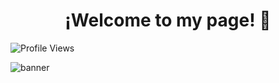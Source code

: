 <div align="center">
<h1 align="center"> ¡Welcome to my page!</a> 👋</h1>
</div>

![Profile Views](https://komarev.com/ghpvc/?username=T-alis&color=ff69b4)

![banner](https://github.com/T-alis/T-alis/assets/143585043/f9c8dfec-4a5b-4166-ab04-7c7375caea54)
